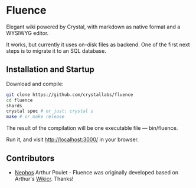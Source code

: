 # Fluence

Elegant wiki powered by Crystal, with markdown as native format and a WYSIWYG editor.

It works, but currently it uses on-disk files as backend. One of the first next steps is to migrate it to an SQL database.

## Installation and Startup

Download and compile:

```bash
git clone https://github.com/crystallabs/fluence
cd fluence
shards
crystal spec # or just: crystal s
make # or make release
```

The result of the compilation will be one executable file &mdash; bin/fluence.

Run it, and visit [http://localhost:3000/](http://localhost:3000/) in your browser.

## Contributors

- [Nephos](https://github.com/Nephos) Arthur Poulet - Fluence was originally developed based on Arthur's [Wikicr](https://github.com/Nephos/wikicr). Thanks!
